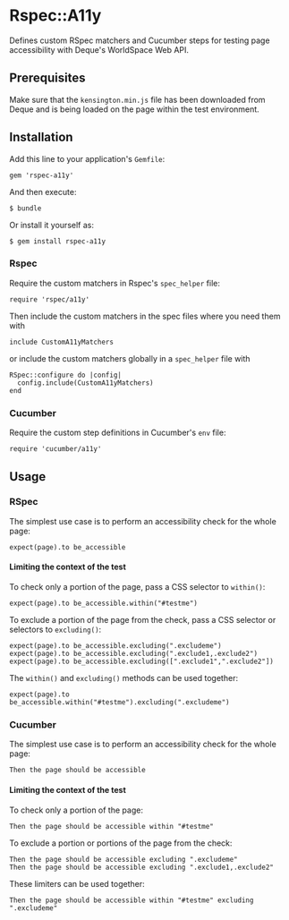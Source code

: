 # Rspec::A11y

Defines custom RSpec matchers and Cucumber steps for testing page accessibility with Deque's WorldSpace Web API.

## Prerequisites

Make sure that the `kensington.min.js` file has been downloaded from Deque and is being loaded on the page within the test environment.

## Installation

Add this line to your application's `Gemfile`:

    gem 'rspec-a11y'

And then execute:

    $ bundle

Or install it yourself as:

    $ gem install rspec-a11y

### Rspec

Require the custom matchers in Rspec's `spec_helper` file:

    require 'rspec/a11y'

Then include the custom matchers in the spec files where you need them with

    include CustomA11yMatchers

or include the custom matchers globally in a `spec_helper` file with

    RSpec::configure do |config|
      config.include(CustomA11yMatchers)
    end

### Cucumber

Require the custom step definitions in Cucumber's `env` file:

    require 'cucumber/a11y'

## Usage

### RSpec

The simplest use case is to perform an accessibility check for the whole page:

    expect(page).to be_accessible

#### Limiting the context of the test

To check only a portion of the page, pass a CSS selector to `within()`:

    expect(page).to be_accessible.within("#testme")

To exclude a portion of the page from the check, pass a CSS selector or selectors to `excluding()`:

    expect(page).to be_accessible.excluding(".excludeme")
    expect(page).to be_accessible.excluding(".exclude1,.exclude2")
    expect(page).to be_accessible.excluding([".exclude1",".exclude2"])


The `within()` and `excluding()` methods can be used together:

    expect(page).to be_accessible.within("#testme").excluding(".excludeme")

### Cucumber

The simplest use case is to perform an accessibility check for the whole page:

    Then the page should be accessible

#### Limiting the context of the test

To check only a portion of the page:

    Then the page should be accessible within "#testme"

To exclude a portion or portions of the page from the check:

    Then the page should be accessible excluding ".excludeme"
    Then the page should be accessible excluding ".exclude1,.exclude2"

These limiters can be used together:

    Then the page should be accessible within "#testme" excluding ".excludeme"
